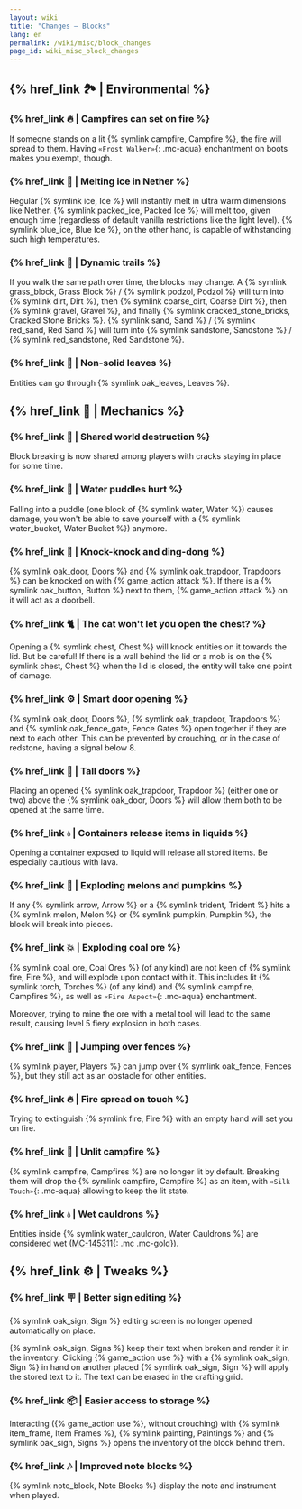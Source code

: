 ```yaml
---
layout: wiki
title: "Changes — Blocks"
lang: en
permalink: /wiki/misc/block_changes
page_id: wiki_misc_block_changes
---
```


## {% href_link 🏞️ | Environmental %}

### {% href_link 🔥 | Campfires can set on fire %}
If someone stands on a lit {% symlink campfire, Campfire %}, the fire will spread to them. Having `«Frost Walker»`{: .mc-aqua} enchantment on boots makes you exempt, though.

### {% href_link 🧊 | Melting ice in Nether %}
Regular {% symlink ice, Ice %} will instantly melt in ultra warm dimensions like Nether. {% symlink packed_ice, Packed Ice %} will melt too, given enough time (regardless of default vanilla restrictions like the light level). {% symlink blue_ice, Blue Ice %}, on the other hand, is capable of withstanding such high temperatures.

### {% href_link 🐾 | Dynamic trails %}
If you walk the same path over time, the blocks may change. A {% symlink grass_block, Grass Block %} / {% symlink podzol, Podzol %} will turn into {% symlink dirt, Dirt %}, then {% symlink coarse_dirt, Coarse Dirt %}, then {% symlink gravel, Gravel %}, and finally {% symlink cracked_stone_bricks, Cracked Stone Bricks %}. {% symlink sand, Sand %} / {% symlink red_sand, Red Sand %} will turn into {% symlink sandstone, Sandstone %} / {% symlink red_sandstone, Red Sandstone %}.

### {% href_link 🍃 | Non-solid leaves %}
Entities can go through {% symlink oak_leaves, Leaves %}.



## {% href_link 🔧 | Mechanics %}

### {% href_link 🔄 | Shared world destruction %}
Block breaking is now shared among players with cracks staying in place for some time.

### {% href_link 🌊 | Water puddles hurt %}
Falling into a puddle (one block of {% symlink water, Water %}) causes damage, you won't be able to save yourself with a {% symlink water_bucket, Water Bucket %}) anymore.

### {% href_link 🔔 | Knock-knock and ding-dong %}
{% symlink oak_door, Doors %} and {% symlink oak_trapdoor, Trapdoors %} can be knocked on with {% game_action attack %}. If there is a {% symlink oak_button, Button %} next to them, {% game_action attack %} on it will act as a doorbell.

### {% href_link 🐈 | The cat won't let you open the chest? %}
Opening a {% symlink chest, Chest %} will knock entities on it towards the lid. But be careful! If there is a wall behind the lid or a mob is on the {% symlink chest, Chest %} when the lid is closed, the entity will take one point of damage.

### {% href_link ⚙️ | Smart door opening %}
{% symlink oak_door, Doors %}, {% symlink oak_trapdoor, Trapdoors %} and {% symlink oak_fence_gate, Fence Gates %} open together if they are next to each other. This can be prevented by crouching, or in the case of redstone, having a signal below 8.

### {% href_link 🚪 | Tall doors %}
Placing an opened {% symlink oak_trapdoor, Trapdoor %} (either one or two) above the {% symlink oak_door, Doors %} will allow them both to be opened at the same time.

### {% href_link 💧 | Containers release items in liquids %}
Opening a container exposed to liquid will release all stored items. Be especially cautious with lava.

### {% href_link 🍈 | Exploding melons and pumpkins %}
If any {% symlink arrow, Arrow %} or a {% symlink trident, Trident %} hits a {% symlink melon, Melon %} or {% symlink pumpkin, Pumpkin %}, the block will break into pieces.

### {% href_link 💥 | Exploding coal ore %}
{% symlink coal_ore, Coal Ores %} (of any kind) are not keen of {% symlink fire, Fire %}, and will explode upon contact with it. This includes lit {% symlink torch, Torches %} (of any kind) and {% symlink campfire, Campfires %}, as well as `«Fire Aspect»`{: .mc-aqua} enchantment.

Moreover, trying to mine the ore with a metal tool will lead to the same result, causing level 5 fiery explosion in both cases.

### {% href_link 🚧 | Jumping over fences %}
{% symlink player, Players %} can jump over {% symlink oak_fence, Fences %}, but they still act as an obstacle for other entities.

### {% href_link 🔥 | Fire spread on touch %}
Trying to extinguish {% symlink fire, Fire %} with an empty hand will set you on fire.

### {% href_link 🧯 | Unlit campfire %}
{% symlink campfire, Campfires %} are no longer lit by default. Breaking them will drop the {% symlink campfire, Campfire %} as an item, with `«Silk Touch»`{: .mc-aqua} allowing to keep the lit state.

### {% href_link 💧 | Wet cauldrons %}
Entities inside {% symlink water_cauldron, Water Cauldrons %} are considered wet ([MC-145311](https://bugs.mojang.com/browse/MC-145311){: .mc .mc-gold}).



## {% href_link ⚙️ | Tweaks %}

### {% href_link 🪧 | Better sign editing %}
{% symlink oak_sign, Sign %} editing screen is no longer opened automatically on place.

{% symlink oak_sign, Signs %} keep their text when broken and render it in the inventory. Clicking {% game_action use %} with a {% symlink oak_sign, Sign %} in hand on another placed {% symlink oak_sign, Sign %} will apply the stored text to it. The text can be erased in the crafting grid.

### {% href_link 📦 | Easier access to storage %}
Interacting ({% game_action use %}, without crouching) with {% symlink item_frame, Item Frames %}, {% symlink painting, Paintings %} and {% symlink oak_sign, Signs %} opens the inventory of the block behind them.

### {% href_link 🎶 | Improved note blocks %}
{% symlink note_block, Note Blocks %} display the note and instrument when played.
